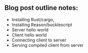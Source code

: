 ## Blog post outline notes:

* Installing Rust/cargo,
* Installing Reason/bucklescript
* Server hello world
* Client hello world
* Connecting client to server
* Serving compiled client from server
